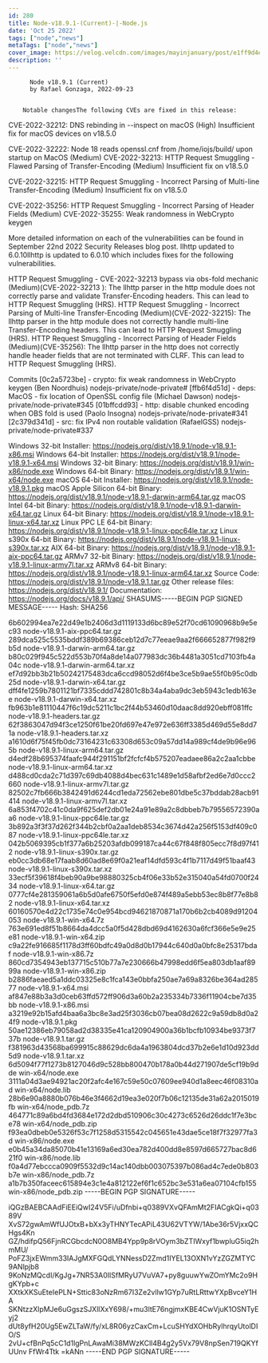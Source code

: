 ```yaml
---
id: 280
title: Node-v18.9.1-(Current)-|-Node.js
date: 'Oct 25 2022'
tags: ["node","news"]
metaTags: ["node","news"]
cover_image: https://velog.velcdn.com/images/mayinjanuary/post/e1ff9d4e-541f-418f-b411-4ab9f39aee16/nodejs.png
description: ''
---
```



        
          Node v18.9.1 (Current)
          by Rafael Gonzaga, 2022-09-23
        

        Notable changesThe following CVEs are fixed in this release:

CVE-2022-32212: DNS rebinding in --inspect on macOS (High)
Insufficient fix for macOS devices on v18.5.0


CVE-2022-32222: Node 18 reads openssl.cnf from /home/iojs/build/ upon startup on MacOS (Medium)
CVE-2022-32213: HTTP Request Smuggling - Flawed Parsing of Transfer-Encoding (Medium)
Insufficient fix on v18.5.0


CVE-2022-32215: HTTP Request Smuggling - Incorrect Parsing of Multi-line Transfer-Encoding (Medium)
Insufficient fix on v18.5.0


CVE-2022-35256: HTTP Request Smuggling - Incorrect Parsing of Header Fields (Medium)
CVE-2022-35255: Weak randomness in WebCrypto keygen

More detailed information on each of the vulnerabilities can be found in September 22nd 2022 Security Releases blog post.
llhttp updated to 6.0.10llhttp is updated to 6.0.10 which includes fixes for the following vulnerabilities.

HTTP Request Smuggling - CVE-2022-32213 bypass via obs-fold mechanic (Medium)(CVE-2022-32213 ): The llhttp parser in the http module does not correctly parse and validate Transfer-Encoding headers. This can lead to HTTP Request Smuggling (HRS).
HTTP Request Smuggling - Incorrect Parsing of Multi-line Transfer-Encoding (Medium)(CVE-2022-32215): The llhttp parser in the http module does not correctly handle multi-line Transfer-Encoding headers. This can lead to HTTP Request Smuggling (HRS).
HTTP Request Smuggling - Incorrect Parsing of Header Fields (Medium)(CVE-35256): The llhttp parser in the http does not correctly handle header fields that are not terminated with CLRF. This can lead to HTTP Request Smuggling (HRS).

Commits
[0c2a5723be] - crypto: fix weak randomness in WebCrypto keygen (Ben Noordhuis) nodejs-private/node-private#
[ffb6f4d51d] - deps: MacOS - fix location of OpenSSL config file (Michael Dawson) nodejs-private/node-private#345
[01bffcdd93] - http: disable chunked encoding when OBS fold is used (Paolo Insogna) nodejs-private/node-private#341
[2c379d341d] - src: fix IPv4 non routable validation (RafaelGSS) nodejs-private/node-private#337

Windows 32-bit Installer: https://nodejs.org/dist/v18.9.1/node-v18.9.1-x86.msi
Windows 64-bit Installer: https://nodejs.org/dist/v18.9.1/node-v18.9.1-x64.msi
Windows 32-bit Binary: https://nodejs.org/dist/v18.9.1/win-x86/node.exe
Windows 64-bit Binary: https://nodejs.org/dist/v18.9.1/win-x64/node.exe
macOS 64-bit Installer: https://nodejs.org/dist/v18.9.1/node-v18.9.1.pkg
macOS Apple Silicon 64-bit Binary: https://nodejs.org/dist/v18.9.1/node-v18.9.1-darwin-arm64.tar.gz
macOS Intel 64-bit Binary: https://nodejs.org/dist/v18.9.1/node-v18.9.1-darwin-x64.tar.gz
Linux 64-bit Binary: https://nodejs.org/dist/v18.9.1/node-v18.9.1-linux-x64.tar.xz
Linux PPC LE 64-bit Binary: https://nodejs.org/dist/v18.9.1/node-v18.9.1-linux-ppc64le.tar.xz
Linux s390x 64-bit Binary: https://nodejs.org/dist/v18.9.1/node-v18.9.1-linux-s390x.tar.xz
AIX 64-bit Binary: https://nodejs.org/dist/v18.9.1/node-v18.9.1-aix-ppc64.tar.gz
ARMv7 32-bit Binary: https://nodejs.org/dist/v18.9.1/node-v18.9.1-linux-armv7l.tar.xz
ARMv8 64-bit Binary: https://nodejs.org/dist/v18.9.1/node-v18.9.1-linux-arm64.tar.xz
Source Code: https://nodejs.org/dist/v18.9.1/node-v18.9.1.tar.gz
Other release files: https://nodejs.org/dist/v18.9.1/
Documentation: https://nodejs.org/docs/v18.9.1/api/
SHASUMS-----BEGIN PGP SIGNED MESSAGE-----
Hash: SHA256

6b602994ea7e22d49e1b2406d3d1119133d6bc89e52f70cd61090968b9e5ec93  node-v18.9.1-aix-ppc64.tar.gz
289dca525c5535bddf389b69386ceb12d7c77eeae9aa2f666652877f982f9b5d  node-v18.9.1-darwin-arm64.tar.gz
b80c029f945c522d553b70f4a8de14a077983dc36b4481a3051cd7103fb4a04c  node-v18.9.1-darwin-arm64.tar.xz
ef7d92bb3b21b50242175483dca6ccd98052d6f4be3ce5b9ae55f0b95c0db25d  node-v18.9.1-darwin-x64.tar.gz
dff4fe1259b7801121bf7335cddd742801c8b34a4aba9dc3eb5943c1edb163ee  node-v18.9.1-darwin-x64.tar.xz
fb963b1e81110447f6c19dc5211c1bc2f44b53460d10daac8dd920ebff081ffc  node-v18.9.1-headers.tar.gz
62f3863047d94f3ce1250f61be20fd697e47e972e636ff3385d469d55e8dd71a  node-v18.9.1-headers.tar.xz
a1610d6f75f45fb0dc73164231c63308d653c09a57dd14a989cf4de9b96e965b  node-v18.9.1-linux-arm64.tar.gz
d4edf28b695374faafc944f291151bf2fcfcf4b575207eadaee86a2c2aa1cbbe  node-v18.9.1-linux-arm64.tar.xz
d488cd0cda2c71d397c69db4088d4bec631c1489e1d58afbf2ed6e7d0ccc2660  node-v18.9.1-linux-armv7l.tar.gz
82502c7fb666b3842491d6244cd1eda72562ebe801dbe5c37bddab28acb91414  node-v18.9.1-linux-armv7l.tar.xz
6a853f4702c41c0da9f625def2db01e24a91e89a2c8dbbeb7b79556572390aa6  node-v18.9.1-linux-ppc64le.tar.gz
3b892a3f3f37d262f344b2cbf0a2aa1deb8534c3674d42a256f5153df409c087  node-v18.9.1-linux-ppc64le.tar.xz
042b5069395cb1f377a6b25203afdb099187ca44c67f848f805ecc7f8d97f412  node-v18.9.1-linux-s390x.tar.gz
eb0cc3db68e17faab8d60ad8e69f0a21eaf14dfd593c4f1b7117d49f51baaf43  node-v18.9.1-linux-s390x.tar.xz
33ecf5f39618f4beb90a9be98880325cb4f06e33b52e315040a54fd0700f2434  node-v18.9.1-linux-x64.tar.gz
0777cf4e281359061a6b5d0afe6750f5efd0e874f489a5ebb53ec8b8f77e8b82  node-v18.9.1-linux-x64.tar.xz
60160570e4d22c1735e74c0e954bcd94621870871a170b6b2cb4089d91204053  node-v18.9.1-win-x64.7z
763e691ed8f51b8664da4dcc5a0f5d428dbd69d4162630a6fcf366e5e9e25e81  node-v18.9.1-win-x64.zip
c9a22fe916685f1178d3ff60bdfc49a0d8d0b17944c640d0a0bfc8e25317bdaf  node-v18.9.1-win-x86.7z
860cd7354943eb137715c510b77a7e230666b47998edd6f5ea803db1aaf8999a  node-v18.9.1-win-x86.zip
b2886faeaed5a1ddc03325e8c1fca143e0bbfa250ae7a69a8326be364ad28577  node-v18.9.1-x64.msi
af847e88b3a3d0ceb63ffd572ff906d3a60b2a235334b7336f11904cbe7d35bb  node-v18.9.1-x86.msi
a3219e92b15afd4baa6a3bc8e3ad25f3036cb07bea08d2622c9a59db8d0a24f9  node-v18.9.1.pkg
50ae12386eb79058ad2d38335e41ca120904900a36b1bcfb10934be9373f737b  node-v18.9.1.tar.gz
f381963d43568ba699915c88629dc6da4a1963804dcd37b2e6e1d10d923dd5d9  node-v18.9.1.tar.xz
6d5094f77f1273b8127046d9c528bb800470b178a0b44d271907de5cf19b9dde  win-x64/node.exe
3111a04d3ae94921ac20f2afc4e167c59e50c07609ee940d1a8eec46f08310ad  win-x64/node.lib
28b6e90a8880b076b46e3f4662d19ea3e020f7b06c12135de31a62a2015019fb  win-x64/node_pdb.7z
464771c89a6bd4fd3684e172d2dbd510906c30c4273c6526d26ddc1f7e3bce78  win-x64/node_pdb.zip
f93ea0dbeb0e5326f53c7f1258d5315542c045651e43dae5ce18f7f32977fa3d  win-x86/node.exe
e0b45a34da85070b41e13169a6ed30ea782d400dd8e8597d665727bac8d621f0  win-x86/node.lib
f0a4d77ebccca0909f5532d9c14ac140dbb003075397b086ad4c7ede0b803b7e  win-x86/node_pdb.7z
a1b7b350faceec615894e3c1e4a812122ef6f1c652bc3e531a6ea07104cfb155  win-x86/node_pdb.zip
-----BEGIN PGP SIGNATURE-----

iQGzBAEBCAAdFiEEiQwI24V5Fi/uDfnbi+q0389VXvQFAmMt2FIACgkQi+q0389V
XvS72gwAmWfUJOtxB+bXx3yTHNYTecAPiL43U62VTYW/1Abe36r5VjxxQCHgs4Kn
GZ/hdifpQ56FjnRCGbcdcN0O8MB4Ypp9p8rVOym3bZTIWxyf1bwpluG5iq2hmMU/
PoFZ3jxEWmm33IAJgMXFGQdLYNNessD2Zmd1IYEL13OXN1vYzZGZMTYC9ANlpjb8
9KoNzMQcdI/KgJg+7NR53A0IlSfMRyU7VuVA7+py8guuwYwZOmYMc2o9HgKYpb+c
XXtkXKSuEteIePLN+Sttic83oNzRm67I3Ze2vllw1GYp7uRtLRttwYXpBvceY1HA
SKNtzzXlpMJe6uGgszSJXllXxY698/+mu3ltE76ngjmxKBE4CwVjuK1OSNTyEyj2
dUt8yfH20Ug5EwZLTaW/fy/xL8R06yzCaxCm+LcuSHYdXOHbRylhrqyUtolDIO/S
2vU+cfBnPq5cC1d1lgPnLAwaMi38MWzKCll4B4g2y5Vx79V8npSen719QKYfUUnv
FfWr4Ttk
=kANn
-----END PGP SIGNATURE-----


      
